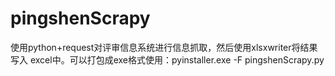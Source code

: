 # pingshenScrapy
使用python+request对评审信息系统进行信息抓取，然后使用xlsxwriter将结果写入 excel中。可以打包成exe格式使用：pyinstaller.exe -F pingshenScrapy.py
